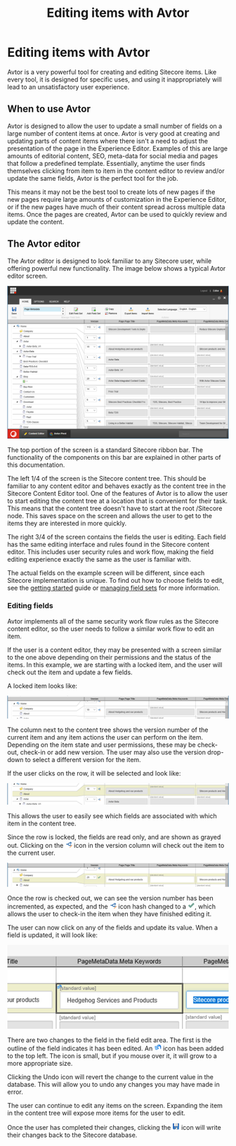 ﻿---
title: Editing items with Avtor
layout: AvtorLayout
---

# Editing items with Avtor
Avtor is a very powerful tool for creating and editing Sitecore items. Like every tool, it is designed for specific uses, and using it inappropriately will lead to an unsatisfactory user experience.

## When to use Avtor
Avtor is designed to allow the user to update a small number of fields on a large number of content items at once. Avtor is very good at creating and updating parts of content items where there isn't a need to adjust the presentation of the page in the Experience Editor. Examples of this are large amounts of editorial content, SEO, meta-data for social media and pages that follow a predefined template. Essentially, anytime the user finds themselves clicking from item to item in the content editor to review and/or update the same fields, Avtor is the perfect tool for the job.

This means it may not be the best tool to create lots of new pages if the new pages require large amounts of customization in the Experience Editor, or if the new pages have much of their content spread across multiple data items. Once the pages are created, Avtor can be used to quickly review and update the content.

## The Avtor editor
The Avtor editor is designed to look familiar to any Sitecore user, while offering powerful new functionality. The image below shows a typical Avtor editor screen.

![](/Images/Avtor/EditingItems_AvtorEditor.png)

The top portion of the screen is a standard Sitecore ribbon bar. The functionality of the components on this bar are explained in other parts of this documentation.

The left 1/4 of the screen is the Sitecore content tree. This should be familiar to any content editor and behaves exactly as the content tree in the Sitecore Content Editor tool. One of the features of Avtor is to allow the user to start editing the content tree at a location that is convenient for their task. This means that the content tree doesn't have to start at the root /Sitecore node. This saves space on the screen and allows the user to get to the items they are interested in more quickly.

The right 3/4 of the screen contains the fields the user is editing. Each field has the same editing interface and rules found in the Sitecore content editor. This includes user security rules and work flow, making the field editing experience exactly the same as the user is familiar with.

The actual fields on the example screen will be different, since each Sitecore implementation is unique. To find out how to choose fields to edit, see the [getting started](./gettingstarted.html#selecting-fields-to-edit-in-avtor) guide or [managing field sets]() for more information.

### Editing fields
Avtor implements all of the same security work flow rules as the Sitecore content editor, so the user needs to follow a similar work flow to edit an item.

If the user is a content editor, they may be presented with a screen similar to the one above depending on their permissions and the status of the items. In this example, we are starting with a locked item, and the user will check out the item and update a few fields.

A locked item looks like:

![Locked Item](./Images/Avtor/EditingItems_LockedRow.png)

The column next to the content tree shows the version number of the current item and any item actions the user can perform on the item. Depending on the item state and user permissions, these may be check-out, check-in or add new version. The user may also use the version drop-down to select a different version for the item.

If the user clicks on the row, it will be selected and look like:

![Selected Row](./Images/Avtor/EditingItems_SelectedRow.png)

This allows the user to easily see which fields are associated with which item in the content tree.

Since the row is locked, the fields are read only, and are shown as grayed out. Clicking on the ![](/Images/Avtor/Icon_EditInWorkflow.png) icon in the version column will check out the item to the current user.

![Checkout Row](./Images/Avtor/EditingItems_CheckoutRow.png)

Once the row is checked out, we can see the version number has been incremented, as expected, and the ![](/Images/Avtor/Icon_EditInWorkflow.png) icon hash changed to a ![](/Images/Avtor/Icon_Check.png), which allows the user to check-in the item when they have finished editing it.

The user can now click on any of the fields and update its value. When a field is updated, it will look like:

![Updated Field](./Images/Avtor/EditingItems_UpdatedField.png)

There are two changes to the field in the field edit area. The first is the outline of the field indicates it has been edited. An ![Undo](/Images/Avtor/Icon_Undo.png) icon has been added to the top left. The icon is small, but if you mouse over it, it will grow to a more appropriate size.

Clicking the Undo icon will revert the change to the current value in the database. This will allow you to undo any changes you may have made in error.

The user can continue to edit any items on the screen. Expanding the item in the content tree will expose more items for the user to edit.

Once the user has completed their changes, clicking the ![Save](/Images/Avtor/Icon_Save.png) icon will write their changes back to the Sitecore database.

